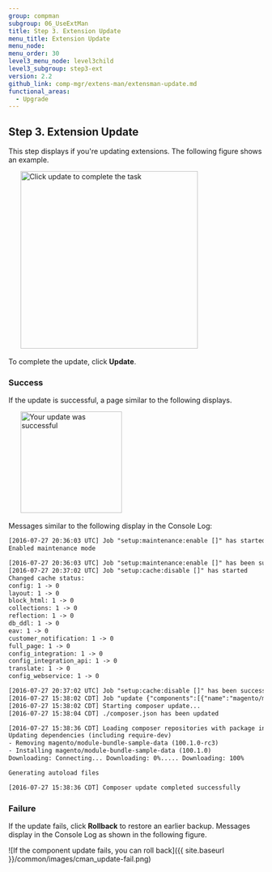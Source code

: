 ```yaml
---
group: compman
subgroup: 06_UseExtMan
title: Step 3. Extension Update
menu_title: Extension Update
menu_node:
menu_order: 30
level3_menu_node: level3child
level3_subgroup: step3-ext
version: 2.2
github_link: comp-mgr/extens-man/extensman-update.md
functional_areas:
  - Upgrade
---
```


## Step 3. Extension Update
This step displays if you're updating extensions. The following figure shows an example.

&nbsp;&nbsp;&nbsp;&nbsp;&nbsp;&nbsp;<img src="{{ site.baseurl }}/common/images/extensman_update-step.png" width="350px" alt="Click update to complete the task">

To complete the update, click **Update**. 

### Success
If the update is successful, a page similar to the following displays.

&nbsp;&nbsp;&nbsp;&nbsp;&nbsp;&nbsp;<img src="{{ site.baseurl }}/common/images/extensman_update-success.png" width="200px" alt="Your update was successful">

Messages similar to the following display in the Console Log:

```xml
[2016-07-27 20:36:03 UTC] Job "setup:maintenance:enable []" has started
Enabled maintenance mode

[2016-07-27 20:36:03 UTC] Job "setup:maintenance:enable []" has been successfully completed
[2016-07-27 20:37:02 UTC] Job "setup:cache:disable []" has started
Changed cache status:
config: 1 -> 0
layout: 1 -> 0
block_html: 1 -> 0
collections: 1 -> 0
reflection: 1 -> 0
db_ddl: 1 -> 0
eav: 1 -> 0
customer_notification: 1 -> 0
full_page: 1 -> 0
config_integration: 1 -> 0
config_integration_api: 1 -> 0
translate: 1 -> 0
config_webservice: 1 -> 0

[2016-07-27 20:37:02 UTC] Job "setup:cache:disable []" has been successfully completed
[2016-07-27 15:38:02 CDT] Job "update {"components":[{"name":"magento/module-bundle-sample-data","version":"100.1.0"}]}" has been started
[2016-07-27 15:38:02 CDT] Starting composer update...
[2016-07-27 15:38:04 CDT] ./composer.json has been updated

[2016-07-27 15:38:36 CDT] Loading composer repositories with package information
Updating dependencies (including require-dev)
- Removing magento/module-bundle-sample-data (100.1.0-rc3)
- Installing magento/module-bundle-sample-data (100.1.0)
Downloading: Connecting... Downloading: 0%..... Downloading: 100%

Generating autoload files

[2016-07-27 15:38:36 CDT] Composer update completed successfully
```

### Failure
If the update fails, click **Rollback** to restore an earlier backup. Messages display in the Console Log as shown in the following figure.

![If the component update fails, you can roll back]({{ site.baseurl }}/common/images/cman_update-fail.png)



